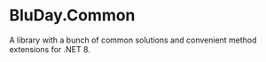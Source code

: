 # BluDay.Common

A library with a bunch of common solutions and convenient method extensions for .NET 8.
